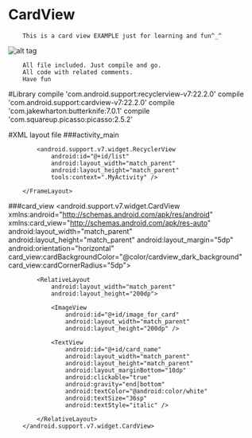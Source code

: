 # CardView
        This is a card view EXAMPLE just for learning and fun^_^
![alt tag](https://github.com/JianhuiZhu/CardView-Example/blob/master/example.gif)

        All file included. Just compile and go.
        All code with related comments.
        Have fun
#Library
        compile 'com.android.support:recyclerview-v7:22.2.0'
        compile 'com.android.support:cardview-v7:22.2.0'
        compile 'com.jakewharton:butterknife:7.0.1'
        compile 'com.squareup.picasso:picasso:2.5.2'

#XML layout file
###activity_main
        <FrameLayout
            android:layout_height="match_parent"
            xmlns:android="http://schemas.android.com/apk/res/android"
            android:layout_width="match_parent"
            xmlns:tools="http://schemas.android.com/tools">

            <android.support.v7.widget.RecyclerView
                android:id="@+id/list"
                android:layout_width="match_parent"
                android:layout_height="match_parent"
                tools:context=".MyActivity" />

        </FrameLayout>
###card_view
        <?xml version="1.0" encoding="utf-8"?>
        <android.support.v7.widget.CardView xmlns:android="http://schemas.android.com/apk/res/android"
            xmlns:card_view="http://schemas.android.com/apk/res-auto"
            android:layout_width="match_parent"
            android:layout_height="match_parent"
            android:layout_margin="5dp"
            android:orientation="horizontal"
            card_view:cardBackgroundColor="@color/cardview_dark_background"
            card_view:cardCornerRadius="5dp">

            <RelativeLayout
                android:layout_width="match_parent"
                android:layout_height="200dp">

                <ImageView
                    android:id="@+id/image_for_card"
                    android:layout_width="match_parent"
                    android:layout_height="200dp" />

                <TextView
                    android:id="@+id/card_name"
                    android:layout_width="match_parent"
                    android:layout_height="match_parent"
                    android:layout_marginBottom="10dp"
                    android:clickable="true"
                    android:gravity="end|bottom"
                    android:textColor="@android:color/white"
                    android:textSize="36sp"
                    android:textStyle="italic" />

            </RelativeLayout>
        </android.support.v7.widget.CardView>